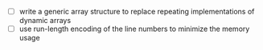 - [ ] write a generic array structure to replace repeating implementations of dynamic arrays
- [ ] use run-length encoding of the line numbers to minimize the memory usage
